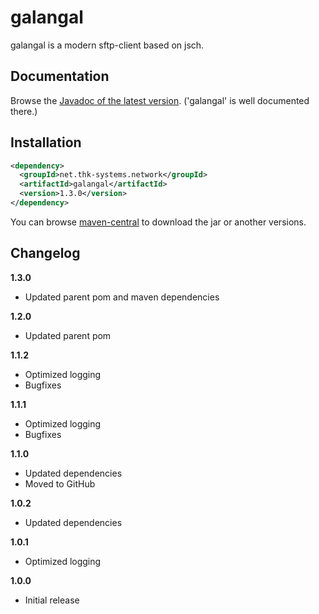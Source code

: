 # galangal

galangal is a modern sftp-client based on jsch. 


## Documentation

Browse the [Javadoc of the latest version](http://www.thk-systems.de/content/oss/javadoc/galangal/current/index.html). ('galangal' is well documented there.)


## Installation

```xml
<dependency>
  <groupId>net.thk-systems.network</groupId>
  <artifactId>galangal</artifactId>
  <version>1.3.0</version>
</dependency>
```
You can browse [maven-central](http://search.maven.org/#artifactdetails|net.thk-systems.network|galangal|1.3.0|jar) to download the jar or another versions.



## Changelog

**1.3.0**

* Updated parent pom and maven dependencies

**1.2.0**

* Updated parent pom

**1.1.2**

* Optimized logging
* Bugfixes

**1.1.1**

* Optimized logging
* Bugfixes

**1.1.0**

* Updated dependencies
* Moved to GitHub

**1.0.2**

* Updated dependencies

**1.0.1**

* Optimized logging

**1.0.0**

* Initial release
